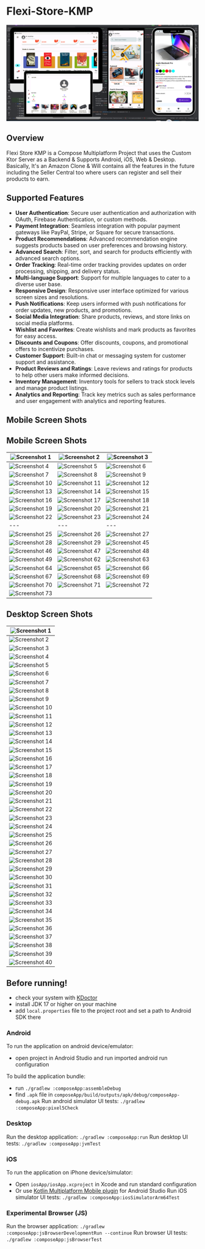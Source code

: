 # Flexi-Store-KMP
![Flexi-Store-KMP](https://github.com/KhubaibKhan4/Flexi-Store-KMP/blob/master/assests/screenshots/banner.png)

## Overview
Flexi Store KMP is a Compose Multiplatform Project that uses the Custom Ktor Server as a Backend & Supports Android, iOS, Web & Desktop. Basically, It's an Amazon Clone & Will contains all the features in the future including the Seller Central too where users can register and sell their products to earn.

## Supported Features
* **User Authentication**: Secure user authentication and authorization with OAuth, Firebase Authentication, or custom methods.
* **Payment Integration**: Seamless integration with popular payment gateways like PayPal, Stripe, or Square for secure transactions.
* **Product Recommendations**: Advanced recommendation engine suggests products based on user preferences and browsing history.
* **Advanced Search**: Filter, sort, and search for products efficiently with advanced search options.
* **Order Tracking**: Real-time order tracking provides updates on order processing, shipping, and delivery status.
* **Multi-language Support**: Support for multiple languages to cater to a diverse user base.
* **Responsive Design**: Responsive user interface optimized for various screen sizes and resolutions.
* **Push Notifications**: Keep users informed with push notifications for order updates, new products, and promotions.
* **Social Media Integration**: Share products, reviews, and store links on social media platforms.
* **Wishlist and Favorites**: Create wishlists and mark products as favorites for easy access.
* **Discounts and Coupons**: Offer discounts, coupons, and promotional offers to incentivize purchases.
* **Customer Support**: Built-in chat or messaging system for customer support and assistance.
* **Product Reviews and Ratings**: Leave reviews and ratings for products to help other users make informed decisions.
* **Inventory Management**: Inventory tools for sellers to track stock levels and manage product listings.
* **Analytics and Reporting**: Track key metrics such as sales performance and user engagement with analytics and reporting features.


## Mobile Screen Shots

## Mobile Screen Shots

| ![Screenshot 1](https://github.com/KhubaibKhan4/Flexi-Store-KMP/blob/master/assests/screenshots/1.png) | ![Screenshot 2](https://github.com/KhubaibKhan4/Flexi-Store-KMP/blob/master/assests/screenshots/2.png) | ![Screenshot 3](https://github.com/KhubaibKhan4/Flexi-Store-KMP/blob/master/assests/screenshots/3.png) |
| --- | --- | --- |
| ![Screenshot 4](https://github.com/KhubaibKhan4/Flexi-Store-KMP/blob/master/assests/screenshots/4.png) | ![Screenshot 5](https://github.com/KhubaibKhan4/Flexi-Store-KMP/blob/master/assests/screenshots/5.png) | ![Screenshot 6](https://github.com/KhubaibKhan4/Flexi-Store-KMP/blob/master/assests/screenshots/6.png) |
| ![Screenshot 7](https://github.com/KhubaibKhan4/Flexi-Store-KMP/blob/master/assests/screenshots/7.png) | ![Screenshot 8](https://github.com/KhubaibKhan4/Flexi-Store-KMP/blob/master/assests/screenshots/8.png) | ![Screenshot 9](https://github.com/KhubaibKhan4/Flexi-Store-KMP/blob/master/assests/screenshots/9.png) |
| ![Screenshot 10](https://github.com/KhubaibKhan4/Flexi-Store-KMP/blob/master/assests/screenshots/10.png) | ![Screenshot 11](https://github.com/KhubaibKhan4/Flexi-Store-KMP/blob/master/assests/screenshots/11.png) | ![Screenshot 12](https://github.com/KhubaibKhan4/Flexi-Store-KMP/blob/master/assests/screenshots/12.png) |
| ![Screenshot 13](https://github.com/KhubaibKhan4/Flexi-Store-KMP/blob/master/assests/screenshots/13.png) | ![Screenshot 14](https://github.com/KhubaibKhan4/Flexi-Store-KMP/blob/master/assests/screenshots/14.png) | ![Screenshot 15](https://github.com/KhubaibKhan4/Flexi-Store-KMP/blob/master/assests/screenshots/15.png) |
| ![Screenshot 16](https://github.com/KhubaibKhan4/Flexi-Store-KMP/blob/master/assests/screenshots/16.png) | ![Screenshot 17](https://github.com/KhubaibKhan4/Flexi-Store-KMP/blob/master/assests/screenshots/17.png) | ![Screenshot 18](https://github.com/KhubaibKhan4/Flexi-Store-KMP/blob/master/assests/screenshots/18.png) |
| ![Screenshot 19](https://github.com/KhubaibKhan4/Flexi-Store-KMP/blob/master/assests/screenshots/19.png) | ![Screenshot 20](https://github.com/KhubaibKhan4/Flexi-Store-KMP/blob/master/assests/screenshots/20.png) | ![Screenshot 21](https://github.com/KhubaibKhan4/Flexi-Store-KMP/blob/master/assests/screenshots/21.png) |
| ![Screenshot 22](https://github.com/KhubaibKhan4/Flexi-Store-KMP/blob/master/assests/screenshots/22.png) | ![Screenshot 23](https://github.com/KhubaibKhan4/Flexi-Store-KMP/blob/master/assests/screenshots/23.png) | ![Screenshot 24](https://github.com/KhubaibKhan4/Flexi-Store-KMP/blob/master/assests/screenshots/24.png) |
| --- | --- | --- |
| ![Screenshot 25](https://github.com/KhubaibKhan4/Flexi-Store-KMP/blob/master/assests/screenshots/25.png) | ![Screenshot 26](https://github.com/KhubaibKhan4/Flexi-Store-KMP/blob/master/assests/screenshots/26.png) | ![Screenshot 27](https://github.com/KhubaibKhan4/Flexi-Store-KMP/blob/master/assests/screenshots/27.png) |
| ![Screenshot 28](https://github.com/KhubaibKhan4/Flexi-Store-KMP/blob/master/assests/screenshots/28.png) | ![Screenshot 29](https://github.com/KhubaibKhan4/Flexi-Store-KMP/blob/master/assests/screenshots/29.png) | ![Screenshot 45](https://github.com/KhubaibKhan4/Flexi-Store-KMP/blob/master/assests/screenshots/45.png) |
| ![Screenshot 46](https://github.com/KhubaibKhan4/Flexi-Store-KMP/blob/master/assests/screenshots/46.png) | ![Screenshot 47](https://github.com/KhubaibKhan4/Flexi-Store-KMP/blob/master/assests/screenshots/47.png) | ![Screenshot 48](https://github.com/KhubaibKhan4/Flexi-Store-KMP/blob/master/assests/screenshots/48.png) |
| ![Screenshot 49](https://github.com/KhubaibKhan4/Flexi-Store-KMP/blob/master/assests/screenshots/49.png) | ![Screenshot 62](https://github.com/KhubaibKhan4/Flexi-Store-KMP/blob/master/assests/screenshots/62.png) | ![Screenshot 63](https://github.com/KhubaibKhan4/Flexi-Store-KMP/blob/master/assests/screenshots/63.png) |
| ![Screenshot 64](https://github.com/KhubaibKhan4/Flexi-Store-KMP/blob/master/assests/screenshots/64.png) | ![Screenshot 65](https://github.com/KhubaibKhan4/Flexi-Store-KMP/blob/master/assests/screenshots/65.png) | ![Screenshot 66](https://github.com/KhubaibKhan4/Flexi-Store-KMP/blob/master/assests/screenshots/66.png) |
| ![Screenshot 67](https://github.com/KhubaibKhan4/Flexi-Store-KMP/blob/master/assests/screenshots/67.png) | ![Screenshot 68](https://github.com/KhubaibKhan4/Flexi-Store-KMP/blob/master/assests/screenshots/68.png) | ![Screenshot 69](https://github.com/KhubaibKhan4/Flexi-Store-KMP/blob/master/assests/screenshots/69.png) |
| ![Screenshot 70](https://github.com/KhubaibKhan4/Flexi-Store-KMP/blob/master/assests/screenshots/70.png) | ![Screenshot 71](https://github.com/KhubaibKhan4/Flexi-Store-KMP/blob/master/assests/screenshots/71.png) | ![Screenshot 72](https://github.com/KhubaibKhan4/Flexi-Store-KMP/blob/master/assests/screenshots/72.png) |
| ![Screenshot 73](https://github.com/KhubaibKhan4/Flexi-Store-KMP/blob/master/assests/screenshots/73.png) |




## Desktop Screen Shots

| ![Screenshot 1](https://github.com/KhubaibKhan4/Flexi-Store-KMP/blob/master/assests/screenshots/30.png) | 
| --- |
| ![Screenshot 2](https://github.com/KhubaibKhan4/Flexi-Store-KMP/blob/master/assests/screenshots/31.png) | 
| ![Screenshot 3](https://github.com/KhubaibKhan4/Flexi-Store-KMP/blob/master/assests/screenshots/32.png) |
| ![Screenshot 4](https://github.com/KhubaibKhan4/Flexi-Store-KMP/blob/master/assests/screenshots/33.png) |
| ![Screenshot 5](https://github.com/KhubaibKhan4/Flexi-Store-KMP/blob/master/assests/screenshots/34.png) | 
| ![Screenshot 6](https://github.com/KhubaibKhan4/Flexi-Store-KMP/blob/master/assests/screenshots/35.png) | 
| ![Screenshot 7](https://github.com/KhubaibKhan4/Flexi-Store-KMP/blob/master/assests/screenshots/36.png) | 
| ![Screenshot 8](https://github.com/KhubaibKhan4/Flexi-Store-KMP/blob/master/assests/screenshots/37.png) | 
| ![Screenshot 9](https://github.com/KhubaibKhan4/Flexi-Store-KMP/blob/master/assests/screenshots/38.png) | 
| ![Screenshot 10](https://github.com/KhubaibKhan4/Flexi-Store-KMP/blob/master/assests/screenshots/39.png) | 
| ![Screenshot 11](https://github.com/KhubaibKhan4/Flexi-Store-KMP/blob/master/assests/screenshots/40.png) | 
| ![Screenshot 12](https://github.com/KhubaibKhan4/Flexi-Store-KMP/blob/master/assests/screenshots/41.png) | 
| ![Screenshot 13](https://github.com/KhubaibKhan4/Flexi-Store-KMP/blob/master/assests/screenshots/42.png) | 
| ![Screenshot 14](https://github.com/KhubaibKhan4/Flexi-Store-KMP/blob/master/assests/screenshots/43.png) | 
| ![Screenshot 15](https://github.com/KhubaibKhan4/Flexi-Store-KMP/blob/master/assests/screenshots/50.png) | 
| ![Screenshot 16](https://github.com/KhubaibKhan4/Flexi-Store-KMP/blob/master/assests/screenshots/51.png) | 
| ![Screenshot 17](https://github.com/KhubaibKhan4/Flexi-Store-KMP/blob/master/assests/screenshots/52.png) | 
| ![Screenshot 18](https://github.com/KhubaibKhan4/Flexi-Store-KMP/blob/master/assests/screenshots/53.png) | 
| ![Screenshot 19](https://github.com/KhubaibKhan4/Flexi-Store-KMP/blob/master/assests/screenshots/54.png) | 
| ![Screenshot 20](https://github.com/KhubaibKhan4/Flexi-Store-KMP/blob/master/assests/screenshots/55.png) | 
| ![Screenshot 21](https://github.com/KhubaibKhan4/Flexi-Store-KMP/blob/master/assests/screenshots/56.png) | 
| ![Screenshot 22](https://github.com/KhubaibKhan4/Flexi-Store-KMP/blob/master/assests/screenshots/57.png) | 
| ![Screenshot 23](https://github.com/KhubaibKhan4/Flexi-Store-KMP/blob/master/assests/screenshots/58.png) | 
| ![Screenshot 24](https://github.com/KhubaibKhan4/Flexi-Store-KMP/blob/master/assests/screenshots/59.png) | 
| ![Screenshot 25](https://github.com/KhubaibKhan4/Flexi-Store-KMP/blob/master/assests/screenshots/60.png) | 
| ![Screenshot 26](https://github.com/KhubaibKhan4/Flexi-Store-KMP/blob/master/assests/screenshots/61.png) | 
| ![Screenshot 27](https://github.com/KhubaibKhan4/Flexi-Store-KMP/blob/master/assests/screenshots/75.png) | 
| ![Screenshot 28](https://github.com/KhubaibKhan4/Flexi-Store-KMP/blob/master/assests/screenshots/76.png) | 
| ![Screenshot 29](https://github.com/KhubaibKhan4/Flexi-Store-KMP/blob/master/assests/screenshots/77.png) | 
| ![Screenshot 30](https://github.com/KhubaibKhan4/Flexi-Store-KMP/blob/master/assests/screenshots/78.png) | 
| ![Screenshot 31](https://github.com/KhubaibKhan4/Flexi-Store-KMP/blob/master/assests/screenshots/79.png) | 
| ![Screenshot 32](https://github.com/KhubaibKhan4/Flexi-Store-KMP/blob/master/assests/screenshots/80.png) | 
| ![Screenshot 33](https://github.com/KhubaibKhan4/Flexi-Store-KMP/blob/master/assests/screenshots/81.png) | 
| ![Screenshot 34](https://github.com/KhubaibKhan4/Flexi-Store-KMP/blob/master/assests/screenshots/82.png) | 
| ![Screenshot 35](https://github.com/KhubaibKhan4/Flexi-Store-KMP/blob/master/assests/screenshots/83.png) | 
| ![Screenshot 36](https://github.com/KhubaibKhan4/Flexi-Store-KMP/blob/master/assests/screenshots/84.png) | 
| ![Screenshot 37](https://github.com/KhubaibKhan4/Flexi-Store-KMP/blob/master/assests/screenshots/85.png) | 
| ![Screenshot 38](https://github.com/KhubaibKhan4/Flexi-Store-KMP/blob/master/assests/screenshots/86.png) | 
| ![Screenshot 39](https://github.com/KhubaibKhan4/Flexi-Store-KMP/blob/master/assests/screenshots/87.png) | 
| ![Screenshot 40](https://github.com/KhubaibKhan4/Flexi-Store-KMP/blob/master/assests/screenshots/88.png) | 


## Before running!
 - check your system with [KDoctor](https://github.com/Kotlin/kdoctor)
 - install JDK 17 or higher on your machine
 - add `local.properties` file to the project root and set a path to Android SDK there

### Android
To run the application on android device/emulator:  
 - open project in Android Studio and run imported android run configuration

To build the application bundle:
 - run `./gradlew :composeApp:assembleDebug`
 - find `.apk` file in `composeApp/build/outputs/apk/debug/composeApp-debug.apk`
Run android simulator UI tests: `./gradlew :composeApp:pixel5Check`

### Desktop
Run the desktop application: `./gradlew :composeApp:run`
Run desktop UI tests: `./gradlew :composeApp:jvmTest`

### iOS
To run the application on iPhone device/simulator:
 - Open `iosApp/iosApp.xcproject` in Xcode and run standard configuration
 - Or use [Kotlin Multiplatform Mobile plugin](https://plugins.jetbrains.com/plugin/14936-kotlin-multiplatform-mobile) for Android Studio
Run iOS simulator UI tests: `./gradlew :composeApp:iosSimulatorArm64Test`

### Experimental Browser (JS)
Run the browser application: `./gradlew :composeApp:jsBrowserDevelopmentRun --continue`
Run browser UI tests: `./gradlew :composeApp:jsBrowserTest`

